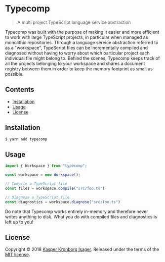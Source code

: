 # Typecomp

> A multi project TypeScript language service abstraction

Typecomp was built with the purpose of making it easier and more efficient to work with large TypeScript projects, in particular when managed as monolithic repositories. Through a language service abstraction referred to as a "workspace", TypeScript files can be incrementally compiled and diagnosed without having to worry about which particular project each individual file might belong to. Behind the scenes, Typecomp keeps track of all the projects belonging to your workspace and shares a document registry between them in order to keep the memory footprint as small as possible.

## Contents

-   [Installation](#installation)
-   [Usage](#usage)
-   [License](#license)

## Installation

```sh
$ yarn add typecomp
```

## Usage

```ts
import { Workspace } from "typecomp";

const workspace = new Workspace();

// Compile a TypeScript file
const files = workspace.compile("src/foo.ts")

// Diagnose a TypeScript file
const diagnostics = workspace.diagnose("src/foo.ts")
```

Do note that Typecomp works entirely in-memory and therefore never writes anything to disk. What you do with compiled files and diagnostics is left up to you!

## License

Copyright &copy; 2018 [Kasper Kronborg Isager](https://github.com/kasperisager). Released under the terms of the [MIT license](LICENSE.md).
